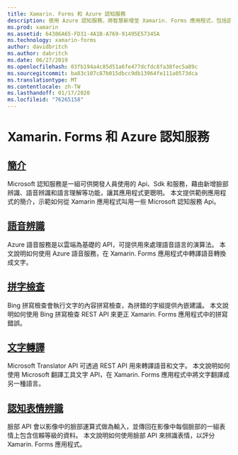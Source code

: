 ```yaml
---
title: Xamarin. Forms 和 Azure 認知服務
description: 使用 Azure 認知服務，將智慧新增至 Xamarin. Forms 應用程式，包括語音辨識、拼寫檢查、文字翻譯和表情辨識。
ms.prod: xamarin
ms.assetid: 64386A65-FD31-4A1B-A769-91495E57345A
ms.technology: xamarin-forms
author: davidbritch
ms.author: dabritch
ms.date: 06/27/2019
ms.openlocfilehash: 03fb194a4c85d51a6fe477dcfdc8fa38fec5a89c
ms.sourcegitcommit: ba83c107c87b015dbcc9db13964fe111a0573dca
ms.translationtype: MT
ms.contentlocale: zh-TW
ms.lasthandoff: 01/17/2020
ms.locfileid: "76265158"
---
```

# <a name="xamarinforms-and-azure-cognitive-services"></a>Xamarin. Forms 和 Azure 認知服務

## <a name="introductionintroductionmd"></a>[簡介](introduction.md)

Microsoft 認知服務是一組可供開發人員使用的 Api、Sdk 和服務，藉由新增臉部辨識、語音辨識和語言理解等功能，讓其應用程式更聰明。 本文提供範例應用程式的簡介，示範如何從 Xamarin 應用程式叫用一些 Microsoft 認知服務 Api。

## <a name="speech-recognitionspeech-recognitionmd"></a>[語音辨識](speech-recognition.md)

Azure 語音服務是以雲端為基礎的 API，可提供用來處理語音語言的演算法。 本文說明如何使用 Azure 語音服務，在 Xamarin. Forms 應用程式中轉譯語音轉換成文字。

## <a name="spell-checkspell-checkmd"></a>[拼字檢查](spell-check.md)

Bing 拼寫檢查會執行文字的內容拼寫檢查，為拼錯的字組提供內嵌建議。 本文說明如何使用 Bing 拼寫檢查 REST API 來更正 Xamarin. Forms 應用程式中的拼寫錯誤。

## <a name="text-translationtext-translationmd"></a>[文字轉譯](text-translation.md)

Microsoft Translator API 可透過 REST API 用來轉譯語音和文字。 本文說明如何使用 Microsoft 翻譯工具文字 API，在 Xamarin. Forms 應用程式中將文字翻譯成另一種語言。

## <a name="perceived-emotion-recognitionemotion-recognitionmd"></a>[認知表情辨識](emotion-recognition.md)

臉部 API 會以影像中的臉部運算式做為輸入，並傳回在影像中每個臉部的一組表情上包含信賴等級的資料。 本文說明如何使用臉部 API 來辨識表情，以評分 Xamarin. Forms 應用程式。
